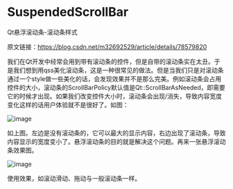 # SuspendedScrollBar
Qt悬浮滚动条-滚动条样式

原文链接：https://blog.csdn.net/m32692529/article/details/78579820


我们在Qt开发中经常会用到带有滚动条的控件，但是自带的滚动条实在太丑。于是我们想到用qss美化滚动条，这是一种很常见的做法。但是当我们只是对滚动条通过一个style做一些美化的话，会发现效果并不是那么完美。例如滚动条会占用控件的大小，滚动条的ScrollBarPolicy默认值是Qt::ScrollBarAsNeeded，即需要它的时候才出现。如果我们改变控件大小时，滚动条会出现/消失，导致内容宽度变化这样的话用户体验就不是很好了。如图：


![image](https://user-images.githubusercontent.com/48672376/175806314-bfe27016-d7de-4d82-8fb2-d4eeb5e93b64.png)

      

如上图。左边是没有滚动条的，它可以最大的显示内容，右边出现了滚动条，导致内容显示的宽度变小了。悬浮滚动条的目的就是解决这个问题。再来一张悬浮滚动条效果图。



![image](https://user-images.githubusercontent.com/48672376/175806332-8f38393f-fea4-4157-8ff8-a5c1eaaf25cf.png)




 
 使用效果，如滚动滑动、拖动与一般滚动条一样。

